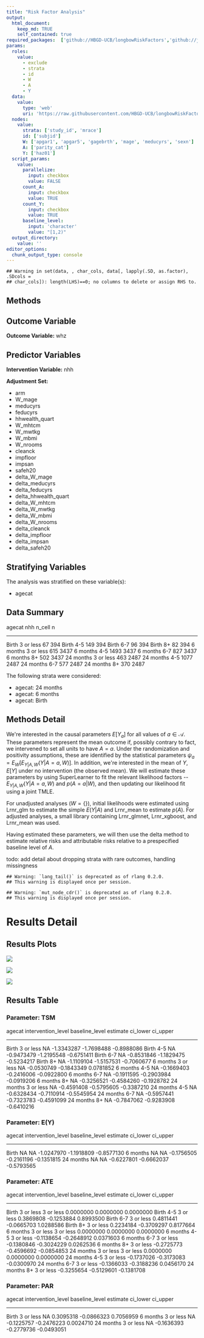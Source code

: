 ```yaml
---
title: "Risk Factor Analysis"
output: 
  html_document:
    keep_md: TRUE
    self_contained: true
required_packages:  ['github://HBGD-UCB/longbowRiskFactors','github://jeremyrcoyle/skimr@vector_types', 'github://tlverse/delayed']
params:
  roles:
    value:
      - exclude
      - strata
      - id
      - W
      - A
      - Y
  data: 
    value: 
      type: 'web'
      uri: 'https://raw.githubusercontent.com/HBGD-UCB/longbowRiskFactors/master/inst/sample_data/birthwt_data.rdata'
  nodes:
    value:
      strata: ['study_id', 'mrace']
      id: ['subjid']
      W: ['apgar1', 'apgar5', 'gagebrth', 'mage', 'meducyrs', 'sexn']
      A: ['parity_cat']
      Y: ['haz01']
  script_params:
    value:
      parallelize:
        input: checkbox
        value: FALSE
      count_A:
        input: checkbox
        value: TRUE
      count_Y:
        input: checkbox
        value: TRUE        
      baseline_level:
        input: 'character'
        value: "[1,2)"
  output_directory:
    value: ''
editor_options: 
  chunk_output_type: console
---
```







```
## Warning in set(data, , char_cols, data[, lapply(.SD, as.factor), .SDcols =
## char_cols]): length(LHS)==0; no columns to delete or assign RHS to.
```

## Methods
## Outcome Variable

**Outcome Variable:** whz

## Predictor Variables

**Intervention Variable:** nhh

**Adjustment Set:**

* arm
* W_mage
* meducyrs
* feducyrs
* hhwealth_quart
* W_mhtcm
* W_mwtkg
* W_mbmi
* W_nrooms
* cleanck
* impfloor
* impsan
* safeh20
* delta_W_mage
* delta_meducyrs
* delta_feducyrs
* delta_hhwealth_quart
* delta_W_mhtcm
* delta_W_mwtkg
* delta_W_mbmi
* delta_W_nrooms
* delta_cleanck
* delta_impfloor
* delta_impsan
* delta_safeh20

## Stratifying Variables

The analysis was stratified on these variable(s):

* agecat

## Data Summary

agecat      nhh          n_cell      n
----------  ----------  -------  -----
Birth       3 or less        67    394
Birth       4-5             149    394
Birth       6-7              96    394
Birth       8+               82    394
6 months    3 or less       615   3437
6 months    4-5            1493   3437
6 months    6-7             827   3437
6 months    8+              502   3437
24 months   3 or less       463   2487
24 months   4-5            1077   2487
24 months   6-7             577   2487
24 months   8+              370   2487


The following strata were considered:

* agecat: 24 months
* agecat: 6 months
* agecat: Birth



## Methods Detail

We're interested in the causal parameters $E[Y_a]$ for all values of $a \in \mathcal{A}$. These parameters represent the mean outcome if, possibly contrary to fact, we intervened to set all units to have $A=a$. Under the randomization and positivity assumptions, these are identified by the statistical parameters $\psi_a=E_W[E_{Y|A,W}(Y|A=a,W)]$.  In addition, we're interested in the mean of $Y$, $E[Y]$ under no intervention (the observed mean). We will estimate these parameters by using SuperLearner to fit the relevant likelihood factors -- $E_{Y|A,W}(Y|A=a,W)$ and $p(A=a|W)$, and then updating our likelihood fit using a joint TMLE.

For unadjusted analyses ($W=\{\}$), initial likelihoods were estimated using Lrnr_glm to estimate the simple $E(Y|A)$ and Lrnr_mean to estimate $p(A)$. For adjusted analyses, a small library containing Lrnr_glmnet, Lrnr_xgboost, and Lrnr_mean was used.

Having estimated these parameters, we will then use the delta method to estimate relative risks and attributable risks relative to a prespecified baseline level of $A$.

todo: add detail about dropping strata with rare outcomes, handling missingness



```
## Warning: `lang_tail()` is deprecated as of rlang 0.2.0.
## This warning is displayed once per session.
```

```
## Warning: `mut_node_cdr()` is deprecated as of rlang 0.2.0.
## This warning is displayed once per session.
```




# Results Detail

## Results Plots
![](/tmp/ff7a2854-6a89-4ef8-804a-d520052a1cda/6215585b-cc11-40ee-9a51-dd6b0310d784/REPORT_files/figure-html/plot_tsm-1.png)<!-- -->



![](/tmp/ff7a2854-6a89-4ef8-804a-d520052a1cda/6215585b-cc11-40ee-9a51-dd6b0310d784/REPORT_files/figure-html/plot_ate-1.png)<!-- -->



![](/tmp/ff7a2854-6a89-4ef8-804a-d520052a1cda/6215585b-cc11-40ee-9a51-dd6b0310d784/REPORT_files/figure-html/plot_par-1.png)<!-- -->

## Results Table

### Parameter: TSM


agecat      intervention_level   baseline_level      estimate     ci_lower     ci_upper
----------  -------------------  ---------------  -----------  -----------  -----------
Birth       3 or less            NA                -1.3343287   -1.7698488   -0.8988086
Birth       4-5                  NA                -0.9473479   -1.2195548   -0.6751411
Birth       6-7                  NA                -0.8531846   -1.1829475   -0.5234217
Birth       8+                   NA                -1.1109104   -1.5157531   -0.7060677
6 months    3 or less            NA                -0.0530749   -0.1843349    0.0781852
6 months    4-5                  NA                -0.1669403   -0.2416006   -0.0922800
6 months    6-7                  NA                -0.1911595   -0.2903984   -0.0919206
6 months    8+                   NA                -0.3256521   -0.4584260   -0.1928782
24 months   3 or less            NA                -0.4591408   -0.5795605   -0.3387210
24 months   4-5                  NA                -0.6328434   -0.7110914   -0.5545954
24 months   6-7                  NA                -0.5957441   -0.7323783   -0.4591099
24 months   8+                   NA                -0.7847062   -0.9283908   -0.6410216


### Parameter: E(Y)


agecat      intervention_level   baseline_level      estimate     ci_lower     ci_upper
----------  -------------------  ---------------  -----------  -----------  -----------
Birth       NA                   NA                -1.0247970   -1.1918809   -0.8577130
6 months    NA                   NA                -0.1756505   -0.2161196   -0.1351815
24 months   NA                   NA                -0.6227801   -0.6662037   -0.5793565


### Parameter: ATE


agecat      intervention_level   baseline_level      estimate     ci_lower     ci_upper
----------  -------------------  ---------------  -----------  -----------  -----------
Birth       3 or less            3 or less          0.0000000    0.0000000    0.0000000
Birth       4-5                  3 or less          0.3869808   -0.1253884    0.8993500
Birth       6-7                  3 or less          0.4811441   -0.0665703    1.0288586
Birth       8+                   3 or less          0.2234184   -0.3709297    0.8177664
6 months    3 or less            3 or less          0.0000000    0.0000000    0.0000000
6 months    4-5                  3 or less         -0.1138654   -0.2648912    0.0371603
6 months    6-7                  3 or less         -0.1380846   -0.3024229    0.0262536
6 months    8+                   3 or less         -0.2725773   -0.4596692   -0.0854853
24 months   3 or less            3 or less          0.0000000    0.0000000    0.0000000
24 months   4-5                  3 or less         -0.1737026   -0.3173083   -0.0300970
24 months   6-7                  3 or less         -0.1366033   -0.3188236    0.0456170
24 months   8+                   3 or less         -0.3255654   -0.5129601   -0.1381708


### Parameter: PAR


agecat      intervention_level   baseline_level      estimate     ci_lower     ci_upper
----------  -------------------  ---------------  -----------  -----------  -----------
Birth       3 or less            NA                 0.3095318   -0.0866323    0.7056959
6 months    3 or less            NA                -0.1225757   -0.2476223    0.0024710
24 months   3 or less            NA                -0.1636393   -0.2779736   -0.0493051
